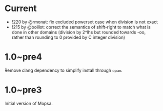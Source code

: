 # Current

- !220 by @rmonat: fix excluded powerset case when division is not exact
- !215 by @boillot: correct the semantics of shift-right to match what is done in other domains (division by 2^lhs but rounded towards -oo, rather than rounding to 0 provided by C integer division)

# 1.0~pre4

Remove clang dependency to simplify install through `opam`.

# 1.0~pre3

Initial version of Mopsa.

